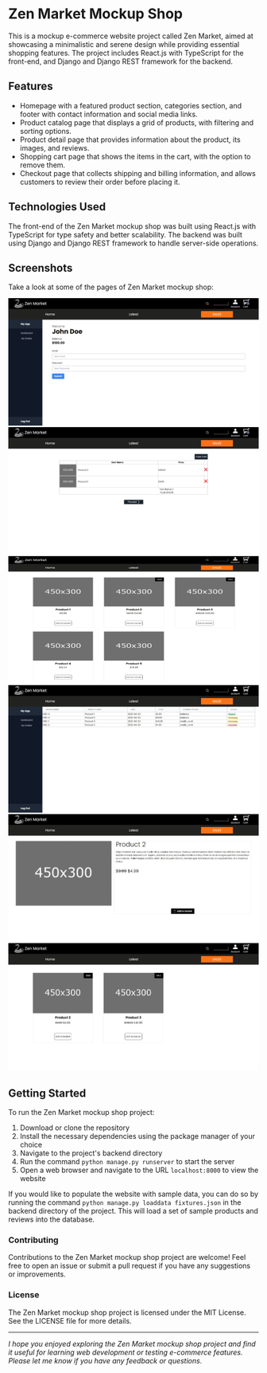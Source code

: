 <h1>Zen Market Mockup Shop</h1>

<p>This is a mockup e-commerce website project called Zen Market, aimed at showcasing a minimalistic and serene design while providing essential shopping features. The project includes React.js with TypeScript for the front-end, and Django and Django REST framework for the backend.</p>

<h2>Features</h2>
<ul>
  <li>Homepage with a featured product section, categories section, and footer with contact information and social media links.</li>
  <li>Product catalog page that displays a grid of products, with filtering and sorting options.</li>
  <li>Product detail page that provides information about the product, its images, and reviews.</li>
  <li>Shopping cart page that shows the items in the cart, with the option to remove them.</li>
  <li>Checkout page that collects shipping and billing information, and allows customers to review their order before placing it.</li>
</ul>
<h2>Technologies Used</h2>
<p>The front-end of the Zen Market mockup shop was built using React.js with TypeScript for type safety and better scalability. The backend was built using Django and Django REST framework to handle server-side operations.</p>

<h2>Screenshots</h2>
<p>Take a look at some of the pages of Zen Market mockup shop:</p>
<img src=".github-screenshots/dashboard.jpg" alt="Dashboard" width=512 height=256>
<img src=".github-screenshots/checkout_summary.jpg" alt="Checkout Summary" width=512 height=256>
<img src=".github-screenshots/homepage.jpg" alt="Homepage" width=512 height=256>
<img src=".github-screenshots/orders.jpg" alt="Orders" width=512 height=256>
<img src=".github-screenshots/product_page.jpg" alt="Product Detail" width=512 height=256>
<img src=".github-screenshots/sales.jpg" alt="Sales Page" width=512 height=256>
<h2>Getting Started</h2>
<p>To run the Zen Market mockup shop project:</p>
<ol>
  <li>Download or clone the repository</li>
  <li>Install the necessary dependencies using the package manager of your choice</li>
  <li>Navigate to the project's backend directory</li>
  <li>Run the command <code>python manage.py runserver</code> to start the server</li>
  <li>Open a web browser and navigate to the URL <code>localhost:8000</code> to view the website</li>
</ol>

<p>If you would like to populate the website with sample data, you can do so by running the command <code>python manage.py loaddata fixtures.json</code> in the backend directory of the project. This will load a set of sample products and reviews into the database.</p>

<h3>Contributing</h3>
<p>Contributions to the Zen Market mockup shop project are welcome! Feel free to open an issue or submit a pull request if you have any suggestions or improvements.</p>

<h3>License</h3>
<p>The Zen Market mockup shop project is licensed under the MIT License. See the LICENSE file for more details.</p>

<hr/>
<p><i>I hope you enjoyed exploring the Zen Market mockup shop project and find it useful for learning web development or testing e-commerce features. Please let me know if you have any feedback or questions.</i></p>
